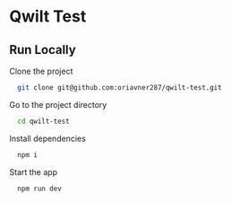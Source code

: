 # Qwilt Test

## Run Locally

Clone the project

```bash
  git clone git@github.com:oriavner287/qwilt-test.git
```

Go to the project directory

```bash
  cd qwilt-test
```

Install dependencies

```bash
  npm i
```

Start the app

```bash
  npm run dev
```

